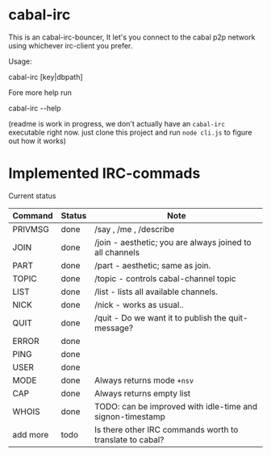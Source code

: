 # cabal-irc

This is an cabal-irc-bouncer, It let's you connect to
the cabal p2p network using whichever irc-client you prefer.

Usage:


cabal-irc [key|dbpath]

Fore more help run

cabal-irc --help

(readme is work in progress, we don't actually have an `cabal-irc` executable
right now.
just clone this project and run `node cli.js` to figure out how it works)


# Implemented IRC-commads
Current status

| Command   | Status   | Note                                                       |
| --------- | -------- | ---------------------------------------------------------- |
| PRIVMSG   | done     | /say , /me , /describe                                     |
| JOIN      | done     | /join  - aesthetic; you are always joined to all channels  |
| PART      | done     | /part  - aesthetic; same as join.                          |
| TOPIC     | done     | /topic - controls cabal-channel topic                      |
| LIST      | done     | /list  - lists all available channels.                     |
| NICK      | done     | /nick  - works as usual..                                  |
| QUIT      | done     | /quit  - Do we want it to publish the quit-message?        |
| ERROR     | done     |                                                            |
| PING      | done     |                                                            |
| USER      | done     |                                                            |
| MODE      | done     | Always returns mode `+nsv`                                 |
| CAP       | done     | Always returns empty list                                  |
| WHOIS     | done     | TODO: can be improved with idle-time and signon-timestamp  |
| add more  | todo     | Is there other IRC commands worth to translate to cabal?   |


